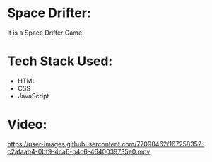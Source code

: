 # Space Drifter:
  It is a Space Drifter Game.

# Tech Stack Used:

- HTML
- CSS
- JavaScript

# Video:




https://user-images.githubusercontent.com/77090462/167258352-c2afaab4-0bf9-4ca6-b4c6-4640039735e0.mov

